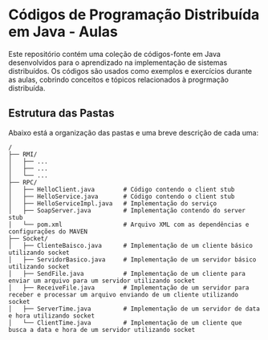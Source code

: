 # Códigos de Programação Distribuída em Java - Aulas

Este repositório contém uma coleção de códigos-fonte em Java desenvolvidos para o aprendizado na implementação de sistemas distribuídos. Os códigos são usados como exemplos e exercícios durante as aulas, cobrindo conceitos e tópicos relacionados à progrmação distribuída.

## Estrutura das Pastas

Abaixo está a organização das pastas e uma breve descrição de cada uma:

```plaintext
/
├── RMI/
│   ├── ...
│   ├── ...
│   └── ...
├── RPC/
│   ├── HelloClient.java        # Código contendo o client stub
│   ├── HelloService.java       # Código contendo o client stub
│   ├── HelloServiceImpl.java   # Implementação do serviço
│   ├── SoapServer.java         # Implementação contendo do server stub
│   └── pom.xml                 # Arquivo XML com as dependências e configurações do MAVEN
├── Socket/
│   ├── ClienteBaisco.java      # Implementação de um cliente básico utilizando socket
│   ├── ServidorBasico.java     # Implementação de um servidor básico utilizando socket
│   ├── SendFile.java           # Implementação de um cliente para enviar um arquivo para um servidor utilizando socket
│   ├── ReceiveFile.java        # Implementação de um servidor para receber e processar um arquivo enviando de um cliente utilizando socket
│   ├── ServerTime.java         # Implementação de um servidor de data e hora utilizando socket
│   └── ClientTime.java         # Implementação de um cliente que busca a data e hora de um servidor utilizando socket


